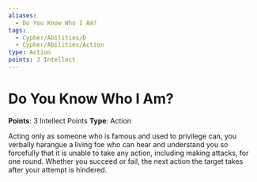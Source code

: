 ```yaml
---
aliases:
  - Do You Know Who I Am?
tags:
  - Cypher/Abilities/D
  - Cypher/Abilities/Action
type: Action
points: 3 Intellect
---
```


# Do You Know Who I Am?

**Points**: 3 Intellect Points
**Type**: Action

Acting only as someone who is famous and used to privilege can, you verbally harangue a living foe who can hear and understand you so forcefully that it is unable to take any action, including making attacks, for one round. Whether you succeed or fail, the next action the target takes after your attempt is hindered.
